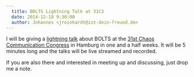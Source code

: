 ```yaml
---
  title: BOLTS Lightning Talk at 31C3
  date: 2014-12-18 9:30:00
  author: Johannes <jreinhardt@ist-dein-freund.de>
---
```


I will be giving a [lightning
talk](https://events.ccc.de/congress/2014/wiki/Static:Lightning_Talks) about
BOLTS at the [31st Chaos Communication
Congress](https://events.ccc.de/congress/2014/wiki/Main_Page) in Hamburg in one
and a half weeks. It will be 5 minutes long and the talks will be live streamed
and recorded.

If you are also there and interested in meeting up and discussing, just drop me
a note.
